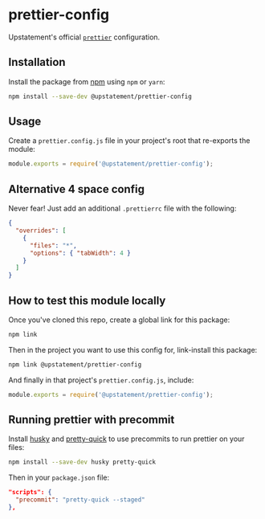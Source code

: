 # prettier-config

Upstatement's official [`prettier`](https://prettier.io) configuration.

## Installation

Install the package from [npm](https://www.npmjs.com/package/@upstatement/prettier-config) using `npm` or `yarn`:

```bash
npm install --save-dev @upstatement/prettier-config
```

## Usage

Create a `prettier.config.js` file in your project's root that re-exports the module:

```js
module.exports = require('@upstatement/prettier-config');
```

## Alternative 4 space config

Never fear! Just add an additional `.prettierrc` file with the following:

```json
{
  "overrides": [
    {
      "files": "*",
      "options": { "tabWidth": 4 }
    }
  ]
}
```

## How to test this module locally

Once you've cloned this repo, create a global link for this package:

```bash
npm link
```

Then in the project you want to use this config for, link-install this package:

```bash
npm link @upstatement/prettier-config
```

And finally in that project's `prettier.config.js`, include:

```js
module.exports = require('@upstatement/prettier-config');
```

## Running prettier with precommit

Install [husky](https://github.com/typicode/husky) and [pretty-quick](https://github.com/azz/pretty-quick) to use precommits to run prettier on your files:

```bash
npm install --save-dev husky pretty-quick
```

Then in your `package.json` file:

```json
"scripts": {
  "precommit": "pretty-quick --staged"
},
```
